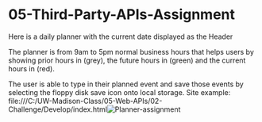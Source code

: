 # 05-Third-Party-APIs-Assignment

Here is a daily planner with the current date displayed as the Header

The planner is from 9am to 5pm normal business hours that helps users by showing prior hours in (grey), the future hours in (green) and the current hours in (red).

The user is able to type in their planned event and save those events by selecting the floppy disk save icon onto local storage. 
Site example: file:///C:/UW-Madison-Class/05-Web-APIs/02-Challenge/Develop/index.html![Planner-assignment](https://user-images.githubusercontent.com/110359728/193729342-a6774165-2b6d-4eb4-9d07-7b0dc3af25f0.jpg)
